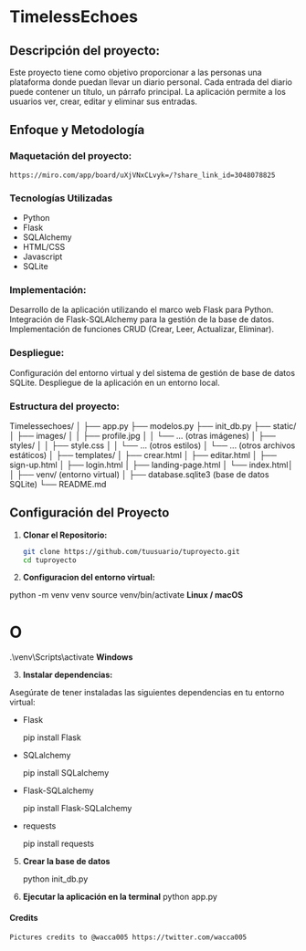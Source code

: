 # TimelessEchoes

## Descripción del proyecto:

Este proyecto tiene como objetivo proporcionar a las personas una plataforma donde puedan llevar un diario personal. Cada entrada del diario puede contener un título, un párrafo principal. La aplicación permite a los usuarios ver, crear, editar y eliminar sus entradas.

## Enfoque y Metodología

### Maquetación del proyecto:

    https://miro.com/app/board/uXjVNxCLvyk=/?share_link_id=3048078825

### Tecnologías Utilizadas

- Python
- Flask
- SQLAlchemy
- HTML/CSS
- Javascript
- SQLite

### Implementación:

Desarrollo de la aplicación utilizando el marco web Flask para Python.
Integración de Flask-SQLAlchemy para la gestión de la base de datos.
Implementación de funciones CRUD (Crear, Leer, Actualizar, Eliminar).

### Despliegue:

Configuración del entorno virtual y del sistema de gestión de base de datos SQLite.
Despliegue de la aplicación en un entorno local.

### Estructura del proyecto:
Timelessechoes/
│
├── app.py
├── modelos.py
├── init_db.py
├── static/
│   ├── images/
│   │   ├── profile.jpg
│   │   └── ... (otras imágenes)
│   ├── styles/
│   │   ├── style.css
│   │   └── ... (otros estilos)
│   └── ... (otros archivos estáticos)
│
├── templates/
│   ├── crear.html
│   ├── editar.html
│   ├── sign-up.html
│   ├── login.html
│   ├── landing-page.html
│   └── index.html│   
│
├── venv/ (entorno virtual)
│
├── database.sqlite3 (base de datos SQLite)
└── README.md



## Configuración del Proyecto

1. **Clonar el Repositorio:**
   ```bash
   git clone https://github.com/tuusuario/tuproyecto.git
   cd tuproyecto

2. **Configuracion del entorno virtual:**

python -m venv venv
source venv/bin/activate  **Linux / macOS**
# O
.\venv\Scripts\activate  **Windows**


3. **Instalar dependencias:**

Asegúrate de tener instaladas las siguientes dependencias en tu entorno virtual:

- Flask

    pip install Flask

- SQLalchemy

    pip install SQLalchemy

- Flask-SQLalchemy

    pip install Flask-SQLalchemy

- requests

    pip install requests


5. **Crear la base de datos**

    python init_db.py

4. **Ejecutar la aplicación en la terminal**
    python app.py


#### Credits

    Pictures credits to @wacca005 https://twitter.com/wacca005